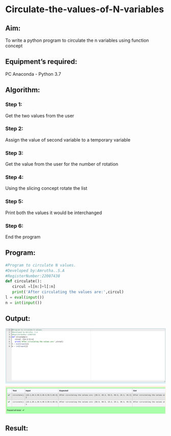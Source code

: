 # Circulate-the-values-of-N-variables
## Aim:
To write a python program to circulate the n variables using function concept
## Equipment’s required:
PC
Anaconda - Python 3.7

## Algorithm: 
### Step 1: 
Get the two values from the user
### Step 2:
Assign the value of second variable to a temporary variable
### Step 3: 
Get the value from the user for the number of rotation
### Step 4: 
Using the slicing concept rotate the list
### Step 5: 
Print both the values it would be interchanged
### Step 6:
End the program
## Program:
```python
#Program to circulate N values.
#Developed by:Amrutha..S.A 
#RegisterNumber:22007438
def circulate():
   circul =l[n:]+l[:n]
   print('After circulating the values are:',circul)
l = eval(input())
n = int(input())
```

## Output:
![output](./out3.png)

## Result:

